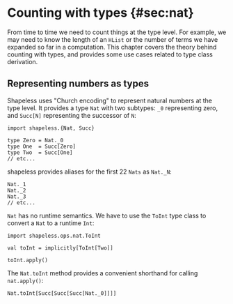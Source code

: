 # Counting with types {#sec:nat}

From time to time we need to count things at the type level.
For example, we may need to know the length of an `HList`
or the number of terms we have expanded so far in a computation.
This chapter covers the theory behind counting with types,
and provides some use cases related to type class derivation.

## Representing numbers as types

Shapeless uses "Church encoding"
to represent natural numbers at the type level.
It provides a type `Nat` with two subtypes:
`_0` representing zero,
and `Succ[N]` representing the successor of `N`:

```tut:book:silent
import shapeless.{Nat, Succ}

type Zero = Nat._0
type One  = Succ[Zero]
type Two  = Succ[One]
// etc...
```

shapeless provides aliases for the first 22 `Nats`
as `Nat._N`:

```tut:book:silent
Nat._1
Nat._2
Nat._3
// etc...
```

`Nat` has no runtime semantics.
We have to use the `ToInt` type class
to convert a `Nat` to a runtime `Int`:

```tut:book:silent
import shapeless.ops.nat.ToInt

val toInt = implicitly[ToInt[Two]]
```

```tut:book
toInt.apply()
```

The `Nat.toInt` method provides
a convenient shorthand for calling `nat.apply()`:

```tut:book
Nat.toInt[Succ[Succ[Succ[Nat._0]]]]
```
